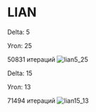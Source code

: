 # LIAN
Delta: 5

Угол: 25

50831 итераций
![lian5_25](https://github.com/alenahalm/LIAN/assets/75882124/586702fa-1c53-4116-b3bb-da497a7bd564)

Delta: 15

Угол: 13

71494 итераций
![lian15_13](https://github.com/alenahalm/LIAN/assets/75882124/c9dd4237-a438-4a62-a824-81d95ee07abf)
